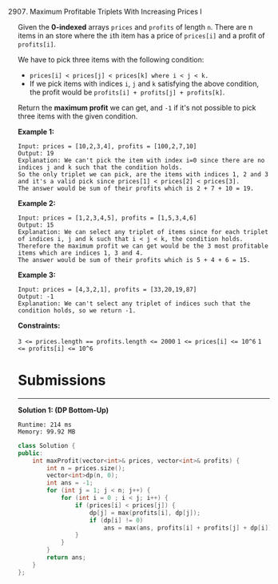 2907. Maximum Profitable Triplets With Increasing Prices I

Given the **0-indexed** arrays `prices` and `profits` of length `n`. There are n items in an store where the `i`th item has a price of `prices[i]` and a profit of `profits[i]`.

We have to pick three items with the following condition:

* `prices[i] < prices[j] < prices[k] where i < j < k.`
* If we pick items with indices `i`, `j` and `k` satisfying the above condition, the profit would be `profits[i] + profits[j] + profits[k]`.

Return the **maximum profit** we can get, and `-1` if it's not possible to pick three items with the given condition.

 

**Example 1:**
```
Input: prices = [10,2,3,4], profits = [100,2,7,10]
Output: 19
Explanation: We can't pick the item with index i=0 since there are no indices j and k such that the condition holds.
So the only triplet we can pick, are the items with indices 1, 2 and 3 and it's a valid pick since prices[1] < prices[2] < prices[3].
The answer would be sum of their profits which is 2 + 7 + 10 = 19.
```

**Example 2:**
```
Input: prices = [1,2,3,4,5], profits = [1,5,3,4,6]
Output: 15
Explanation: We can select any triplet of items since for each triplet of indices i, j and k such that i < j < k, the condition holds.
Therefore the maximum profit we can get would be the 3 most profitable items which are indices 1, 3 and 4.
The answer would be sum of their profits which is 5 + 4 + 6 = 15.
```

**Example 3:**
```
Input: prices = [4,3,2,1], profits = [33,20,19,87]
Output: -1
Explanation: We can't select any triplet of indices such that the condition holds, so we return -1.
```

**Constraints:**

`3 <= prices.length == profits.length <= 2000`
`1 <= prices[i] <= 10^6`
`1 <= profits[i] <= 10^6`

# Submissions
---
**Solution 1: (DP Bottom-Up)**
```
Runtime: 214 ms
Memory: 99.92 MB
```
```c++
class Solution {
public:
    int maxProfit(vector<int>& prices, vector<int>& profits) {
        int n = prices.size();
        vector<int>dp(n, 0);
        int ans = -1;
        for (int j = 1; j < n; j++) {
            for (int i = 0 ; i < j; i++) {
                if (prices[i] < prices[j]) {
                    dp[j] = max(profits[i], dp[j]);
                    if (dp[i] != 0)
                        ans = max(ans, profits[i] + profits[j] + dp[i]);
                }
            }       
        }
        return ans;
    }
};
```
